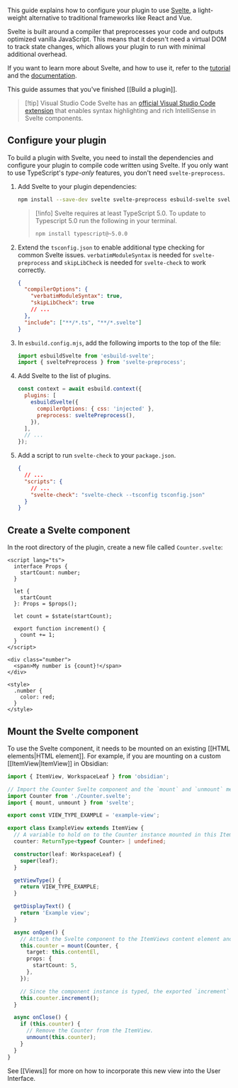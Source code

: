 This guide explains how to configure your plugin to use [Svelte](https://svelte.dev/), a light-weight alternative to traditional frameworks like React and Vue.

Svelte is built around a compiler that preprocesses your code and outputs optimized vanilla JavaScript. This means that it doesn't need a virtual DOM to track state changes, which allows your plugin to run with minimal additional overhead.

If you want to learn more about Svelte, and how to use it, refer to the [tutorial](https://svelte.dev/tutorial/svelte/welcome-to-svelte) and the [documentation](https://svelte.dev/docs/svelte/overview).

This guide assumes that you've finished [[Build a plugin]].

> [!tip] Visual Studio Code
> Svelte has an [official Visual Studio Code extension](https://marketplace.visualstudio.com/items?itemName=svelte.svelte-vscode) that enables syntax highlighting and rich IntelliSense in Svelte components.

## Configure your plugin

To build a plugin with Svelte, you need to install the dependencies and configure your plugin to compile code written using Svelte.
If you only want to use TypeScript's _type-only_ features, you don't need `svelte-preprocess`.

1. Add Svelte to your plugin dependencies:

   ```bash
   npm install --save-dev svelte svelte-preprocess esbuild-svelte svelte-check
   ```

   > [!info]
   > Svelte requires at least TypeScript 5.0. To update to Typescript 5.0 run the following in your terminal.
   >
   > ```bash
   > npm install typescript@~5.0.0
   > ```

2. Extend the `tsconfig.json` to enable additional type checking for common Svelte issues. `verbatimModuleSyntax` is needed for `svelte-preprocess` and `skipLibCheck` is needed for `svelte-check` to work correctly.

   ```json
   {
     "compilerOptions": {
       "verbatimModuleSyntax": true,
       "skipLibCheck": true
       // ...
     },
     "include": ["**/*.ts", "**/*.svelte"]
   }
   ```

3. In `esbuild.config.mjs`, add the following imports to the top of the file:

   ```js
   import esbuildSvelte from 'esbuild-svelte';
   import { sveltePreprocess } from 'svelte-preprocess';
   ```

4. Add Svelte to the list of plugins.

   ```js
   const context = await esbuild.context({
     plugins: [
       esbuildSvelte({
         compilerOptions: { css: 'injected' },
         preprocess: sveltePreprocess(),
       }),
     ],
     // ...
   });
   ```

5. Add a script to run `svelte-check` to your `package.json`.

   ```json
   {
     // ...
     "scripts": {
       // ...
       "svelte-check": "svelte-check --tsconfig tsconfig.json"
     }
   }
   ```

## Create a Svelte component

In the root directory of the plugin, create a new file called `Counter.svelte`:

```tsx
<script lang="ts">
  interface Props {
    startCount: number;
  }

  let {
    startCount
  }: Props = $props();

  let count = $state(startCount);

  export function increment() {
    count += 1;
  }
</script>

<div class="number">
  <span>My number is {count}!</span>
</div>

<style>
  .number {
    color: red;
  }
</style>
```

## Mount the Svelte component

To use the Svelte component, it needs to be mounted on an existing [[HTML elements|HTML element]]. For example, if you are mounting on a custom [[ItemView|ItemView]] in Obsidian:

```ts
import { ItemView, WorkspaceLeaf } from 'obsidian';

// Import the Counter Svelte component and the `mount` and `unmount` methods.
import Counter from './Counter.svelte';
import { mount, unmount } from 'svelte';

export const VIEW_TYPE_EXAMPLE = 'example-view';

export class ExampleView extends ItemView {
  // A variable to hold on to the Counter instance mounted in this ItemView.
  counter: ReturnType<typeof Counter> | undefined;

  constructor(leaf: WorkspaceLeaf) {
    super(leaf);
  }

  getViewType() {
    return VIEW_TYPE_EXAMPLE;
  }

  getDisplayText() {
    return 'Example view';
  }

  async onOpen() {
    // Attach the Svelte component to the ItemViews content element and provide the needed props.
    this.counter = mount(Counter, {
      target: this.contentEl,
      props: {
        startCount: 5,
      },
    });

    // Since the component instance is typed, the exported `increment` method is known to TypeScript.
    this.counter.increment();
  }

  async onClose() {
    if (this.counter) {
      // Remove the Counter from the ItemView.
      unmount(this.counter);
    }
  }
}
```

See [[Views]] for more on how to incorporate this new view into the User Interface.
